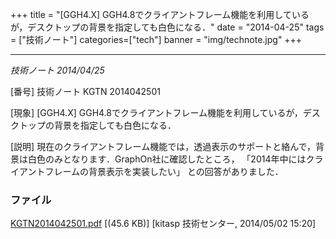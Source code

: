 +++
title = "[GGH4.X] GGH4.8でクライアントフレーム機能を利用しているが，デスクトップの背景を指定しても白色になる．"
date = "2014-04-25"
tags = ["技術ノート"]
categories=["tech"]
banner = "img/technote.jpg"
+++


-------------------------------------------------------------------------------------------------------

*技術ノート
2014/04/25*


[番号]
技術ノート KGTN 2014042501

[現象]
[GGH4.X]
GGH4.8でクライアントフレーム機能を利用しているが，デスクトップの背景を指定しても白色になる．

[説明]
現在のクライアントフレーム機能では，透過表示のサポートと絡んで，背景は白色のみとなります．GraphOn社に確認したところ，
「2014年中にはクライアントフレームの背景表示を実装したい」
との回答がありました．


### ファイル





[KGTN2014042501.pdf](http://techreport.kitasp.net/attachments/download/1671/KGTN2014042501.pdf)
 [(45.6 KB)] [kitasp 技術センター, 2014/05/02
15:20]
